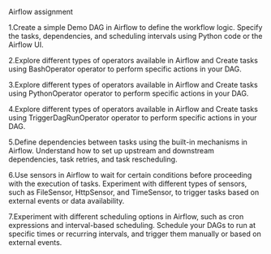 Airflow assignment

1.Create a simple Demo DAG in Airflow to define the workflow logic. Specify the tasks, dependencies, and scheduling intervals using Python code or the Airflow UI. 

 

2.Explore different types of operators available in Airflow and Create tasks using BashOperator operator to perform specific actions in your DAG. 

 

3.Explore different types of operators available in Airflow and Create tasks using PythonOperator operator to perform specific actions in your DAG. 

 

4.Explore different types of operators available in Airflow and Create tasks using TriggerDagRunOperator operator to perform specific actions in your DAG. 

 

5.Define dependencies between tasks using the built-in mechanisms in Airflow. Understand how to set up upstream and downstream dependencies, task retries, and task rescheduling. 

 

6.Use sensors in Airflow to wait for certain conditions before proceeding with the execution of tasks. Experiment with different types of sensors, such as FileSensor, HttpSensor, and TimeSensor, to trigger tasks based on external events or data availability. 

 

7.Experiment with different scheduling options in Airflow, such as cron expressions and interval-based scheduling. Schedule your DAGs to run at specific times or recurring intervals, and trigger them manually or based on external events. 

 
